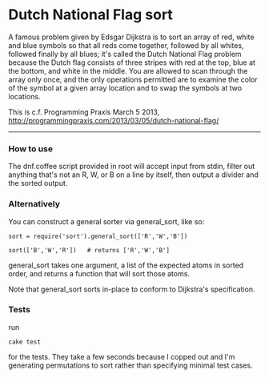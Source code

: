 # Dutch National Flag sort

A famous problem given by Edsgar Dijkstra is to sort an array of red,
white and blue symbols so that all reds come together, followed by all
whites, followed finally by all blues; it's called the Dutch National
Flag problem because the Dutch flag consists of three stripes with red
at the top, blue at the bottom, and white in the middle. You are
allowed to scan through the array only once, and the only operations
permitted are to examine the color of the symbol at a given array
location and to swap the symbols at two locations.

This is c.f. Programming Praxis March 5 2013,
http://programmingpraxis.com/2013/03/05/dutch-national-flag/

----------------

### How to use

The dnf.coffee script provided in root will accept input from stdin,
filter out anything that's not an R, W, or B on a line by itself, then
output a divider and the sorted output.

### Alternatively

You can construct a general sorter via general_sort, like so:

    sort = require('sort').general_sort(['R','W','B'])

    sort(['B','W','R'])   # returns ['R','W','B']

general_sort takes one argument, a list of the expected atoms in
sorted order, and returns a function that will sort those atoms.

Note that general_sort sorts in-place to conform to Dijkstra's
specification.

### Tests

run

    cake test

for the tests.  They take a few seconds because I copped out and I'm
generating permutations to sort rather than specifying minimal test
cases.
